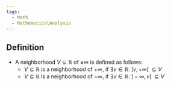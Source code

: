```yaml
---
tags:
  - Math
  - MathematicalAnalysis
---
```

## Definition
- A neighborhood $V\subseteq\mathbb R$ of $\pm\infty$ is defined as follows:
	- $V\subseteq\mathbb R$ is a neighborhood of $+\infty$, if $\exists v\in\mathbb R:\;]v, +\infty[\; \subseteq V$ 
	- $V\subseteq\mathbb R$ is a neighborhood of $-\infty$, if $\exists v\in\mathbb R:\;]-\infty,v[\; \subseteq V$ 